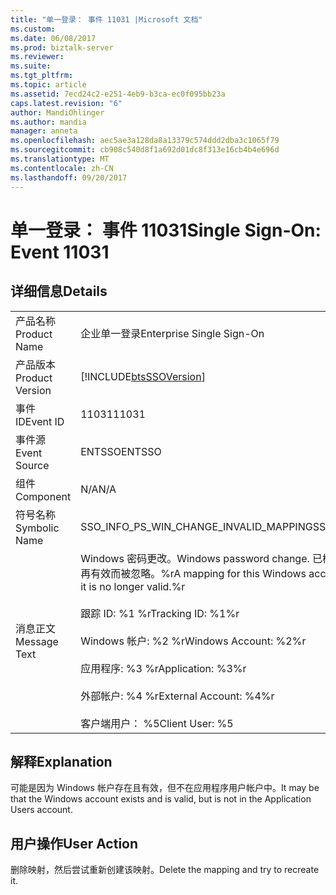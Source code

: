 ```yaml
---
title: "单一登录： 事件 11031 |Microsoft 文档"
ms.custom: 
ms.date: 06/08/2017
ms.prod: biztalk-server
ms.reviewer: 
ms.suite: 
ms.tgt_pltfrm: 
ms.topic: article
ms.assetid: 7ecd24c2-e251-4eb9-b3ca-ec0f095bb23a
caps.latest.revision: "6"
author: MandiOhlinger
ms.author: mandia
manager: anneta
ms.openlocfilehash: aec5ae3a128da8a13379c574ddd2dba3c1065f79
ms.sourcegitcommit: cb908c540d8f1a692d01dc8f313e16cb4b4e696d
ms.translationtype: MT
ms.contentlocale: zh-CN
ms.lasthandoff: 09/20/2017
---
```

# <a name="single-sign-on-event-11031"></a><span data-ttu-id="c685b-102">单一登录： 事件 11031</span><span class="sxs-lookup"><span data-stu-id="c685b-102">Single Sign-On: Event 11031</span></span>
## <a name="details"></a><span data-ttu-id="c685b-103">详细信息</span><span class="sxs-lookup"><span data-stu-id="c685b-103">Details</span></span>  
  
|||  
|-|-|  
|<span data-ttu-id="c685b-104">产品名称</span><span class="sxs-lookup"><span data-stu-id="c685b-104">Product Name</span></span>|<span data-ttu-id="c685b-105">企业单一登录</span><span class="sxs-lookup"><span data-stu-id="c685b-105">Enterprise Single Sign-On</span></span>|  
|<span data-ttu-id="c685b-106">产品版本</span><span class="sxs-lookup"><span data-stu-id="c685b-106">Product Version</span></span>|[!INCLUDE[btsSSOVersion](../includes/btsssoversion-md.md)]|  
|<span data-ttu-id="c685b-107">事件 ID</span><span class="sxs-lookup"><span data-stu-id="c685b-107">Event ID</span></span>|<span data-ttu-id="c685b-108">11031</span><span class="sxs-lookup"><span data-stu-id="c685b-108">11031</span></span>|  
|<span data-ttu-id="c685b-109">事件源</span><span class="sxs-lookup"><span data-stu-id="c685b-109">Event Source</span></span>|<span data-ttu-id="c685b-110">ENTSSO</span><span class="sxs-lookup"><span data-stu-id="c685b-110">ENTSSO</span></span>|  
|<span data-ttu-id="c685b-111">组件</span><span class="sxs-lookup"><span data-stu-id="c685b-111">Component</span></span>|<span data-ttu-id="c685b-112">N/A</span><span class="sxs-lookup"><span data-stu-id="c685b-112">N/A</span></span>|  
|<span data-ttu-id="c685b-113">符号名称</span><span class="sxs-lookup"><span data-stu-id="c685b-113">Symbolic Name</span></span>|<span data-ttu-id="c685b-114">SSO_INFO_PS_WIN_CHANGE_INVALID_MAPPING</span><span class="sxs-lookup"><span data-stu-id="c685b-114">SSO_INFO_PS_WIN_CHANGE_INVALID_MAPPING</span></span>|  
|<span data-ttu-id="c685b-115">消息正文</span><span class="sxs-lookup"><span data-stu-id="c685b-115">Message Text</span></span>|<span data-ttu-id="c685b-116">Windows 密码更改。</span><span class="sxs-lookup"><span data-stu-id="c685b-116">Windows password change.</span></span> <span data-ttu-id="c685b-117">已检测到此 Windows 帐户的映射，但此映射由于不再有效而被忽略。%r</span><span class="sxs-lookup"><span data-stu-id="c685b-117">A mapping for this Windows account has been detected but ignored because it is no longer valid.%r</span></span><br /><br /> <span data-ttu-id="c685b-118">跟踪 ID: %1 %r</span><span class="sxs-lookup"><span data-stu-id="c685b-118">Tracking ID: %1%r</span></span><br /><br /> <span data-ttu-id="c685b-119">Windows 帐户: %2 %r</span><span class="sxs-lookup"><span data-stu-id="c685b-119">Windows Account: %2%r</span></span><br /><br /> <span data-ttu-id="c685b-120">应用程序: %3 %r</span><span class="sxs-lookup"><span data-stu-id="c685b-120">Application: %3%r</span></span><br /><br /> <span data-ttu-id="c685b-121">外部帐户: %4 %r</span><span class="sxs-lookup"><span data-stu-id="c685b-121">External Account: %4%r</span></span><br /><br /> <span data-ttu-id="c685b-122">客户端用户： %5</span><span class="sxs-lookup"><span data-stu-id="c685b-122">Client User: %5</span></span>|  
  
## <a name="explanation"></a><span data-ttu-id="c685b-123">解释</span><span class="sxs-lookup"><span data-stu-id="c685b-123">Explanation</span></span>  
 <span data-ttu-id="c685b-124">可能是因为 Windows 帐户存在且有效，但不在应用程序用户帐户中。</span><span class="sxs-lookup"><span data-stu-id="c685b-124">It may be that the Windows account exists and is valid, but is not in the Application Users account.</span></span>  
  
## <a name="user-action"></a><span data-ttu-id="c685b-125">用户操作</span><span class="sxs-lookup"><span data-stu-id="c685b-125">User Action</span></span>  
 <span data-ttu-id="c685b-126">删除映射，然后尝试重新创建该映射。</span><span class="sxs-lookup"><span data-stu-id="c685b-126">Delete the mapping and try to recreate it.</span></span>